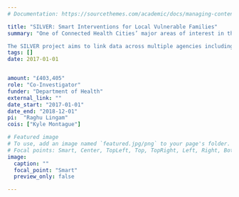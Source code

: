 ```yaml
---
# Documentation: https://sourcethemes.com/academic/docs/managing-content/

title: "SILVER: Smart Interventions for Local Vulnerable Families"
summary: "One of Connected Health Cities’ major areas of interest in the North East and North Cumbria is the high risk user groups and vulnerable families. For example, children subject to a Child Protection Plan, adults and young people out of work/at risk of worklessness or at risk of financial exclusion, and families affected by a range of social and health problems such as anti-social behaviour, domestic violence and substance use.   The SILVER programme aims to explore how data linkages can be implemented to benefit these same populations.

The SILVER project aims to link data across multiple agencies including health (physical and mental), social care, criminal justice, housing and education in order to develop a more complete Learning Health System."
tags: []
date: 2017-01-01


amount: "£403,405"
role: "Co-Investigator"
funder: "Department of Health"
external_link: ""
date_start: "2017-01-01"
date_end: "2018-12-01"
pi:  "Raghu Lingam"
cois: ["Kyle Montague"]

# Featured image
# To use, add an image named `featured.jpg/png` to your page's folder.
# Focal points: Smart, Center, TopLeft, Top, TopRight, Left, Right, BottomLeft, Bottom, BottomRight.
image:
  caption: ""
  focal_point: "Smart"
  preview_only: false

---
```

